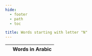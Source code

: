 ```yaml
---
hide:
  - footer
  - path
  - toc

title: Words starting with letter "N"
---
```


|  | Words in Arabic |
| ---- | ---- |